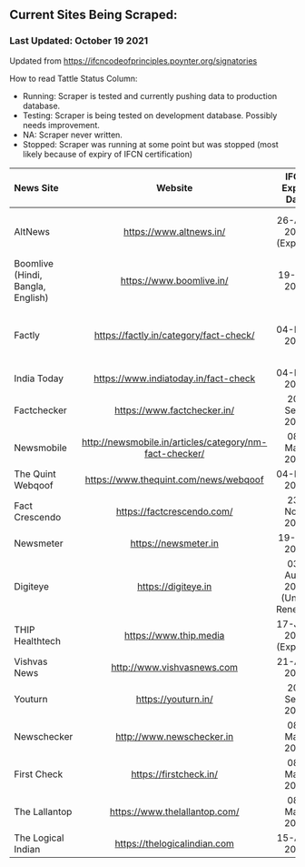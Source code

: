 ## Current Sites Being Scraped:

### Last Updated: October 19 2021

Updated from https://ifcncodeofprinciples.poynter.org/signatories

How to read Tattle Status Column: 

* Running: Scraper is tested and currently pushing data to production database.
* Testing: Scraper is being tested on development database. Possibly needs improvement. 
* NA: Scraper never written. 
* Stopped: Scraper was running at some point but was stopped (most likely because of expiry of IFCN certification)


 News Site              | Website                         | IFCN Expiry Date    |License Terms     | Tattle Status   |
| :-------------------- | :----------------------------:  | :-----------------: |:----------------:| :--------------:|
|  AltNews                          | https://www.altnews.in/                | 26-Apr-2020 (Expired) | Attribution 3.0 Unported (CC BY 3.0)| Stopped |
| Boomlive (Hindi, Bangla, English) | https://www.boomlive.in/               | 19-Jul-2022   |   Unclear |  Running |
|  Factly                           | https://factly.in/category/fact-check/ | 04-Feb-2022   | CC Attribution 4.0 International License|  Running |
|  India Today                      | https://www.indiatoday.in/fact-check   | 04-Feb-2022   | Unclear  |   Running |
|  Factchecker                      | https://www.factchecker.in/            | 20-Sep-2022   | Unclear  |   Stopped |
|  Newsmobile                       | http://newsmobile.in/articles/category/nm-fact-checker/  | 08-Mar-2022  | Unclear  |   Running |
|  The Quint Webqoof                | https://www.thequint.com/news/webqoof  | 04-Feb-2022   | Unclear  |   Testing |
|  Fact Crescendo                   | https://factcrescendo.com/             | 23-Nov-2021     |          | NA      |
|  Newsmeter                        | https://newsmeter.in                   | 19-Jul-2022     |          | Running |
|  Digiteye                         | https://digiteye.in                    | 03-Aug-2021 (Under Renewal)  |          | Running |
|  THIP Healthtech                  | https://www.thip.media                 | 17-Jun-2021 (Expired)  |          | NA      | 
|  Vishvas News                     | http://www.vishvasnews.com             | 21-Apr-2022     |          | Testing |  
|  Youturn                          | https://youturn.in/                    | 20-Sep-2022     |          | NA      |
|  Newschecker                      | http://www.newschecker.in              | 08-Mar-2022     |          | Testing |
|  First Check                      | https://firstcheck.in/                 | 08-Mar-2022     |          | NA      |
|  The Lallantop                    | https://www.thelallantop.com/          | 08-Mar-2022     |          | NA      |
|  The Logical Indian               | https://thelogicalindian.com           | 15-Apr-2022     |          | NA      |
